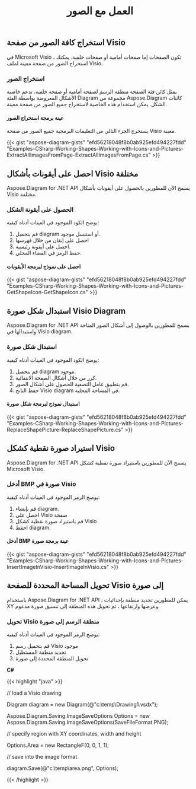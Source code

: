﻿---
title: العمل مع الصور
type: docs
weight: 60
url: /ar/net/working-with-images/
description: يشرح هذا القسم كيفية إدراج أو الحصول على صورة من صفحة visio مع Aspose.Diagram.
---
## **استخراج كافة الصور من صفحة Visio**
في Microsoft Visio ، تكون الصفحات إما صفحات أمامية أو صفحات خلفية. يمكنك استخراج الصور من صفحة معينة لملف Visio.
### **استخراج الصور**
يمثل كائن فئة الصفحة منطقة الرسم لصفحة أمامية أو صفحة خلفية. تدعم خاصية الأشكال المعروضة بواسطة الفئة Diagram مجموعة من Aspose.Diagram كائنات الشكل. يمكن استخدام هذه الخاصية لاستخراج جميع الصور من صفحة معينة.
#### **عينة برمجة استخراج الصور**
يستخرج الجزء التالي من التعليمات البرمجية جميع الصور من صفحة Visio معينة.

{{< gist "aspose-diagram-gists" "efd56218048f8b0ab925efd494227fdd" "Examples-CSharp-Working-Shapes-Working-with-Icons-and-Pictures-ExtractAllImagesFromPage-ExtractAllImagesFromPage.cs" >}}
## **احصل على أيقونات بأشكال Visio مختلفة**
Aspose.Diagram for .NET API يسمح الآن للمطورين بالحصول على أيقونات بأشكال Visio مختلفة.
### **الحصول على أيقونة الشكل**
يوضح الكود الموجود في العينات أدناه كيفية:

1. قم بتحميل diagram أو استنسل موجود.
1. احصل على إتقان من خلال فهرسها
1. احصل على أيقونة رئيسية.
1. حفظ الرمز في الفضاء المحلي.
#### **احصل على نموذج لبرمجة الأيقونات**
{{< gist "aspose-diagram-gists" "efd56218048f8b0ab925efd494227fdd" "Examples-CSharp-Working-Shapes-Working-with-Icons-and-Pictures-GetShapeIcon-GetShapeIcon.cs" >}}
## **استبدال شكل صورة Visio Diagram**
Aspose.Diagram for .NET API يسمح للمطورين بالوصول إلى أشكال الصور المتاحة واستبدالها في Visio diagram.
### **استبدال شكل صورة**
يوضح الكود الموجود في العينات أدناه كيفية:

1. قم بتحميل diagram موجود.
1. كرر من خلال أشكال الصفحة الانتقائية.
1. قم بتطبيق عامل التصفية للحصول على أشكال الصور.
1. حفظ الناتج Visio diagram في المساحة المحلية.
#### **استبدال نموذج لبرمجة شكل صورة**
{{< gist "aspose-diagram-gists" "efd56218048f8b0ab925efd494227fdd" "Examples-CSharp-Working-Shapes-Working-with-Icons-and-Pictures-ReplaceShapePicture-ReplaceShapePicture.cs" >}}
## **استيراد صورة نقطية كشكل Visio**
Aspose.Diagram for .NET API يسمح الآن للمطورين باستيراد صورة نقطية كشكل Microsoft Visio.
### **أدخل BMP صورة في Visio**
يوضح الرمز الموجود في العينات أدناه كيفية:

1. قم بإنشاء diagram.
1. احصل على Visio صفحة
1. قم باستيراد صورة نقطية كشكل Visio
1. احفظ diagram.
#### **أدخل BMP عينة برمجة صورة**
{{< gist "aspose-diagram-gists" "efd56218048f8b0ab925efd494227fdd" "Examples-CSharp-Working-Shapes-Working-with-Icons-and-Pictures-InsertImageInVisio-InsertImageInVisio.cs" >}}
## **تحويل المساحة المحددة للصفحة Visio إلى صورة**
باستخدام Aspose.Diagram for .NET API ، يمكن للمطورين تحديد منطقة بإحداثيات XY وعرضها وارتفاعها ، ثم تحويل هذه المنطقة إلى تنسيق صورة مدعوم.
### **تحويل Visio منطقة الرسم إلى صورة**
يوضح الرمز الموجود في العينات أدناه كيفية:

1. قم بتحميل رسم Visio موجود
1. تحديد منطقة المستطيل
1. تحويل المنطقة المحددة إلى صورة

**C#**

{{< highlight "java" >}}

 // load a Visio drawing

Diagram diagram = new Diagram(@"c:\temp\Drawing1.vsdx");

Aspose.Diagram.Saving.ImageSaveOptions Options = new Aspose.Diagram.Saving.ImageSaveOptions(SaveFileFormat.PNG);

// specify region with XY coordinates, width and height

Options.Area = new RectangleF(0, 0, 1, 1);

// save into the image format

diagram.Save(@"c:\temp\area.png", Options);

{{< /highlight >}}
